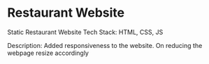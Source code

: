 # Restaurant Website
Static Restaurant Website
Tech Stack: HTML, CSS, JS

Description: Added responsiveness to the website. On reducing the webpage resize accordingly
